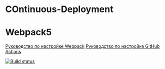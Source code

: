 # COntinuous-Deployment
# Webpack5

[Руководство по настройке Webpack](https://webpack.js.org/guides/)
[Руководство по настройке GitHub Actions](https://docs.github.com/en/actions/quickstart)

[![Build status](https://ci.appveyor.com/api/projects/status/vo6mnk0cjdio27y0?svg=true)](https://ci.appveyor.com/project/Sofia/continuous-deployment)
